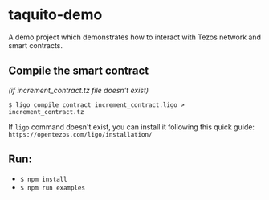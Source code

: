 # taquito-demo

A demo project which demonstrates how to interact with Tezos network and smart contracts.

## Compile the smart contract
_(if increment_contract.tz file doesn't exist)_

`$ ligo compile contract increment_contract.ligo > increment_contract.tz`

If `ligo` command doesn't exist, you can install it following this quick guide: `https://opentezos.com/ligo/installation/`

## Run: 
* `$ npm install`
* `$ npm run examples`